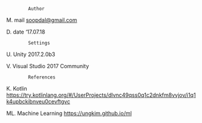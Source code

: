             Author
M. mail	soopdal@gmail.com

D. date	‘17.07.18


            Settings
U. Unity 2017.2.0b3

V. Visual Studio 2017 Community

            References
K. Kotlin https://try.kotlinlang.org/#/UserProjects/dlvnc49qss0q1c2dnkfm8vvjov/i1q1k4upbckibnveu0cevftgvc

ML. Machine Learning             https://ungkim.github.io/ml

